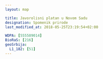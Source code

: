 ```yaml
---
layout: map

title: Javorolisni platan u Novom Sadu
designation: Spomenik prirode
last_modified_at: 2018-05-25T23:19:54+02:00

WDPA: [555589014]
BioRaS: [216]
geoSrbija:
  L1_182: [51]
---
```

